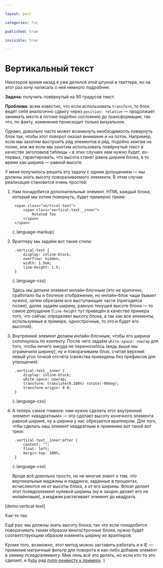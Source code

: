 ```yaml
---

layout: post

categories: fun

published: true

invisible: true

---
```


# Вертикальный текст

Некоторое время назад я уже делился этой штукой в твиттере, но на этот раз хочу написать о ней немного подробнее.

**Задача**: получить повёрнутый на 90 градусов текст.

**Проблема**: всем известно, что если использовать `transform`, то блок ведёт себя аналогично сдвигу через `position: relative` — продолжает занимать место в потоке подобно состоянию до трансформации, так что, по факту, изменение происходит только визуальное.

Однако, довольно часто может возникнуть необходимость повернуть блок так, чтобы этот поворот оказал внимание и на поток. Например, если мы захотим выстроить ряд элементов в ряд, подобно книгам на полке, или же если мы захотим использовать повёрнутый текст в качестве заголовков таблицы – в этих случаях нам нужно будет, во-первых, гарантировать, что высота станет равна ширине блока, в то время как ширина — равной высоте.

У меня получилось решить эту задачу с одним допущением — мы должны знать высоту поворачиваемого элемента. В этом случае реализация становится очень простой:

1. Нам понадобится дополнительный элемент. HTML каждый блока, который мы хотим повернуть, будет примерно таким:

        <span class="vertical-text">
            <span class="vertical-text__inner">
                Rotated foo
            </span>
        </span>
    {:.language-markup}

2. Врапперу мы задаём вот такие стили: 

        .vertical-text {
            display: inline-block;
            overflow: hidden;
            width: 1.5em;
            line-height: 1.5;
        }
    {:.language-css}

    Здесь мы делаем элемент инлайн-блочным (это не критично, сработало бы и блочное отображение, но инлайн-блок чаще бывает нужен), затем обрезаем все выступающие части (пригодится позже), далее задаём ширину, равную текущей высоте блока — то самое допущение (`line-height` тут приведён в качестве примера того, что сейчас определяет высоту блока, а так как все элементы, используемые в примере, однострочные, то это и будет его высотой).

3. Внутренний элемент делаем инлайн-блочным, чтобы его ширина схлопнулась по контенту. После чего задаём `white-space: nowrap` для того, чтобы ничего никуда не переносилось (ведь выше мы ограничили ширину), ну и поворачиваем блок, считая верхний левый угол точкой отсчёта (свойства приведены без префиксов для упрощения):

        .vertical-text__inner {
            display: inline-block;
            white-space: nowrap;
            transform: translate(0,100%) rotate(-90deg);
            transform-origin: 0 0;
        }
    {:.language-css}

4. А теперь самое главное: нам нужно сделать этот внутренний элемент «квадратным» — это сделает высоту конечного элемента равной ширине, ну а ширина у нас обрезается враппером. Для того, чтбы сделать наш элемент квадратным я применяю вот такой вот трюк:

        .vertical-text__inner:after {
            content: "";
            float: left;
            margin-top: 100%;
        }
    {:.language-css}

    Вроде всё довольно просто, но не многие знают о том, что вертикальные маджины и паддинги, заданные в процентах, исчисляются не от высоты блока, а от его ширины. Флоат делает этот псевдоэлемент нулевой ширины (ну и заодно делает его не инлайновым), а маджин растягивает элемент до квадрата.

[demo:vertical-text]

Как-то так.

Ещё раз: мы должны знать высоту блока, так что если понадобится поворачивать таким образом многострочные блоки, нужно будет соответствующим образом изменять ширину их врапперов.

Кроме того, возможно, этот метод можно заставить работать и в IE — применив матричный фильтр для поворота и как-либо добавив элемент в замену псевдоэлементу. Мне лень всё это делать, но если кто-то это сделает, я буду рад [пулл-реквесту к примеру](https://github.com/kizu/kizu.github.com/blob/master/demos/vertical-text.html) :)